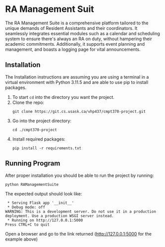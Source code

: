 # RA Management Suit

The RA Management Suite is a comprehensive platform tailored to the unique demands of Resident Assistants and their coordinators. It seamlessly integrates essential modules such as a calendar and scheduling system to ensure there's always an RA on duty, without hampering their academic commitments. Additionally, it supports event planning and management, and boasts a logging page for vital announcements.


## Installation 

The Installation instructions are assuming you are using a terminal in a virtual environment with Python 3.11.5 and are able to use pip to install packages.  
1. To start `cd` into the directory you want the project.
2. Clone the repo: 
    ```console
    git clone https://git.cs.usask.ca/vhp437/cmpt370-project.git
    ```
3. Go into the project directory: 
    ```console
    cd ./cmpt370-project
    ```
4. Install required packages: 
    ```console
    pip install -r requirements.txt
    ```

## Running Program

After proper installation you should be able to run the project by running:   
```console
python RAManagementSuite
 ```   
The expected output should look like: 
```console
 * Serving Flask app '__init__'
 * Debug mode: off
WARNING: This is a development server. Do not use it in a production deployment. Use a production WSGI server instead.
 * Running on http://127.0.0.1:5000
Press CTRL+C to quit
```
Open a browser and go to the link returned (http://127.0.0.1:5000 for the example above)
